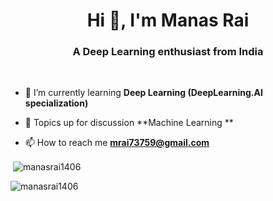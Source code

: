 <h1 align="center">Hi 👋, I'm Manas Rai</h1>
<h3 align="center">A Deep Learning enthusiast from India</h3>

[//]: # (<p align="left"> <img src="https://komarev.com/ghpvc/?username=manasrai1406&label=Profile%20views&color=0e75b6&style=flat" alt="manasrai1406" /> </p>)
<br>
- 🌱 I’m currently learning **Deep Learning (DeepLearning.AI specialization)**

- 💬 Topics up for discussion **Machine Learning **

- 📫 How to reach me **mrai73759@gmail.com**


 

<p>&nbsp;<img align="center" src="https://github-readme-stats.vercel.app/api?username=manasrai1406&show_icons=true&locale=en" alt="manasrai1406" /></p>

<p><img align="center" src="https://github-readme-streak-stats.herokuapp.com/?user=manasrai1406&" alt="manasrai1406" /></p>
